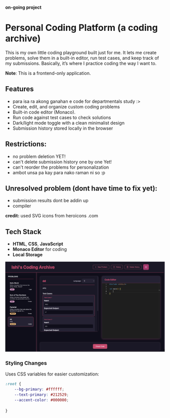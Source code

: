 **on-going project**

# Personal Coding Platform (a coding archive) 

This is my own little coding playground built just for me. It lets me create problems, solve them in a built-in editor, run test cases,
and keep track of my submissions. Basically, it’s where I practice coding the way I want to.

**Note**: This is a frontend-only application. 

## Features  

- para isa ra akong ganahan e code for departmentals study :> 
- Create, edit, and organize custom coding problems  
- Built-in code editor (Monaco). 
- Run code against test cases to check solutions  
- Dark/light mode toggle with a clean minimalist design  
- Submission history stored locally in the browser

## Restrictions:
- no problem deletion YET!
- can't delete submission history one by one Yet!
- can't reorder the problems for personalization
- ambot unsa pa kay para nako raman ni so :p
  
## Unresolved problem (dont have time to fix yet):
- submission results dont be addin up
- compiler

**credit:** used SVG icons from heroicons .com

## Tech Stack  

- **HTML**, **CSS**, **JavaScript**  
- **Monaco Editor** for coding  
- **Local Storage**

![Alt text](media/ahm.png)

### Styling Changes

Uses CSS variables for easier customization:

```css
:root {
    --bg-primary: #ffffff;
    --text-primary: #212529;
    --accent-color: #000000;
  
}
```


